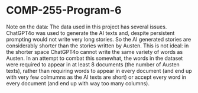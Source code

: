 # COMP-255-Program-6

Note on the data:
The data used in this project has several issues. ChatGPT4o was used to
generate the AI texts and, despite persistent prompting would not write
very long stories. So the AI generated stories are considerably shorter 
than the stories written by Austen. This is not ideal: in the shorter 
space ChatGPT4o cannot write the same variety of words as Austen. In an 
attempt to combat this somewhat, the words in the dataset were required 
to appear in at least 8 documents (the number of Austen texts), rather 
than requiring words to appear in every document (and end up with very 
few colmumns as the AI texts are short) or accept every word in every 
document (and end up with way too many columns).

